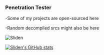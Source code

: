 ### Penetration Tester
-Some of my projects are open-sourced here

-Random decompiled srcs might also be here
<p align="left"> <img src="https://komarev.com/ghpvc/?username=Sliden101" alt="Sliden" /> </p>

[![Sliden's GitHub stats](https://github-readme-stats.vercel.app/api?username=Sliden101)](https://github.com/anuraghazra/github-readme-stats)

<!--
**Sliden101/Sliden101** is a ✨ _special_ ✨ repository because its `README.md` (this file) appears on your GitHub profile.

Here are some ideas to get you started:

- 🔭 I’m currently working on ...
- 🌱 I’m currently learning ...
- 👯 I’m looking to collaborate on ...
- 🤔 I’m looking for help with ...
- 💬 Ask me about ...
- 📫 How to reach me: ...
- 😄 Pronouns: ...
- ⚡ Fun fact: ...
-->
